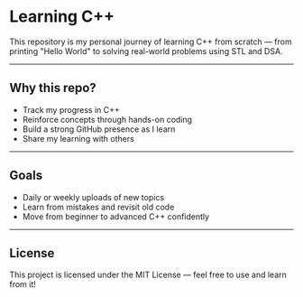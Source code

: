 # Learning C++

This repository is my personal journey of learning C++ from scratch — from printing "Hello World" to solving real-world problems using STL and DSA.

---

## Why this repo?

- Track my progress in C++
- Reinforce concepts through hands-on coding
- Build a strong GitHub presence as I learn
- Share my learning with others

---

## Goals

- Daily or weekly uploads of new topics
- Learn from mistakes and revisit old code
- Move from beginner to advanced C++ confidently

---

## License

This project is licensed under the MIT License — feel free to use and learn from it!
